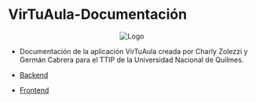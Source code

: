 # VirTuAula-Documentación
<p align="center">
   <img src="https://cdn.discordapp.com/attachments/828784442293485578/886246124103532584/unknown.png" alt="Logo"/>
</p>

* Documentación de la aplicación VirTuAula creada por Charly Zolezzi y Germán Cabrera para el TTIP de la Universidad Nacional de Quilmes.

* [Backend](https://github.com/zolezzi/VirTuAula)
* [Frontend](https://github.com/zolezzi/VirTuAula-ui)
